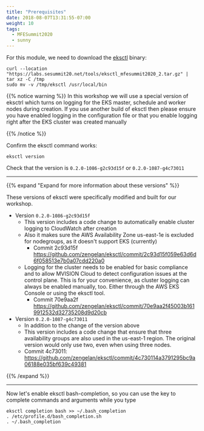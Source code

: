 ```yaml
---
title: "Prerequisites"
date: 2018-08-07T13:31:55-07:00
weight: 10
tags:
  - MFESummit2020
  - sunny
---
```


For this module, we need to download the [eksctl](https://eksctl.io/) binary:
```
curl --location "https://labs.sesummit20.net/tools/eksctl_mfesummit2020_2.tar.gz" | tar xz -C /tmp
sudo mv -v /tmp/eksctl /usr/local/bin

```


{{% notice warning %}}
In this workshop we will use a special version of eksctrl which turns on logging for the EKS master, schedule and worker nodes during creation. If you use another build of eksctl then please ensure you have enabled logging in the configuration file or that you enable logging right after the EKS cluster was created manually 

{{% /notice %}}


Confirm the eksctl command works:
```
eksctl version

```

Check that the version is `0.2.0-1086-g2c93d15f` or `0.2.0-1087-g4c73011` 

***

{{% expand "Expand for more information about these versions" %}}

These versions of eksctl were specifically modified and built for our workshop.

+ Version  `0.2.0-1086-g2c93d15f` 
  + This version includes a code change to automatically enable cluster logging to CloudWatch after creation
  + Also it makes sure the AWS Availability Zone us-east-1e is excluded for nodegroups, as it doesn't support EKS (currently)
    + Commit 2c93d15f https://github.com/zengelan/eksctl/commit/2c93d15f059e63d6d6f058513e7b0a07cdd220a0 
  + Logging for the cluster needs to be enabled for basic compliance and to allow MVISION Cloud to detect configuration issues at the control plane. This is for your convenience, as cluster logging can always be enabled manually, too. Either through the AWS EKS Console or using the eksctl tool.
    + Commit 70e9aa2f https://github.com/zengelan/eksctl/commit/70e9aa2f45003b1619912532d32735208d9d20cb
+ Version  `0.2.0-1087-g4c73011`
  + In addition to the change of the version above
  + This version includes a code change that ensure that three availability groups are also used in the us-east-1 region. The original version would only use two, even when using three nodes.
  + Commit 4c73011: https://github.com/zengelan/eksctl/commit/4c730114a3791295bc9a06188e035bf639c49381 

{{% /expand %}}

***

Now let's enable eksctl bash-completion, so you can use the <TAB> key to complete commands and arguments while you type
```
eksctl completion bash >> ~/.bash_completion
. /etc/profile.d/bash_completion.sh
. ~/.bash_completion

```

